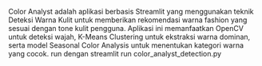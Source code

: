Color Analyst adalah aplikasi berbasis Streamlit yang menggunakan teknik Deteksi Warna Kulit untuk memberikan rekomendasi warna fashion yang sesuai dengan tone kulit pengguna. Aplikasi ini memanfaatkan OpenCV untuk deteksi wajah, K-Means Clustering untuk ekstraksi warna dominan, serta model Seasonal Color Analysis untuk menentukan kategori warna yang cocok.
run dengan
streamlit run color_analyst_detection.py
